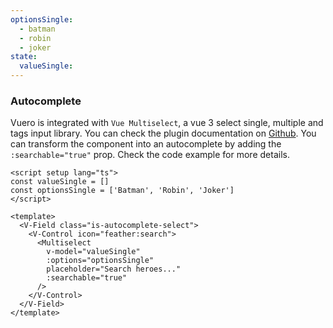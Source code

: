 ```yaml
---
optionsSingle:
  - batman
  - robin
  - joker
state:
  valueSingle:
---
```


### Autocomplete

Vuero is integrated with `Vue Multiselect`, a vue 3 select single, multiple and
tags input library. You can check the plugin documentation on
[Github](https://github.com/vueform/multiselect). You can transform the
component into an autocomplete by adding the `:searchable="true"` prop. Check
the code example for more details.

<!--code-->

```vue
<script setup lang="ts">
const valueSingle = []
const optionsSingle = ['Batman', 'Robin', 'Joker']
</script>

<template>
  <V-Field class="is-autocomplete-select">
    <V-Control icon="feather:search">
      <Multiselect
        v-model="valueSingle"
        :options="optionsSingle"
        placeholder="Search heroes..."
        :searchable="true"
      />
    </V-Control>
  </V-Field>
</template>
```

<!--/code-->

<!--example-->

<div class="columns">
  <div class="column is-4">
    <V-Field class="is-autocomplete-select">
      <V-Control icon="feather:search">
        <Multiselect
          v-model="frontmatter.state.valueSingle"
          :options="frontmatter.optionsSingle"
          placeholder="Search heroes..."
          :searchable="true"
        />
      </V-Control>
    </V-Field>
  </div>
  <div class="column is-4">
    <V-Field class="is-curved-select is-autocomplete-select">
      <V-Control icon="feather:search">
        <Multiselect
          v-model="frontmatter.state.valueSingle"
          :options="frontmatter.optionsSingle"
          placeholder="Search heroes..."
          :searchable="true"
        />
      </V-Control>
    </V-Field>
  </div>
  <div class="column is-4">
    <V-Field class="is-rounded-select is-autocomplete-select">
      <V-Control icon="feather:search">
        <Multiselect
          v-model="frontmatter.state.valueSingle"
          :options="frontmatter.optionsSingle"
          placeholder="Search heroes..."
          :searchable="true"
        />
      </V-Control>
    </V-Field>
  </div>
</div>

<!--/example-->
